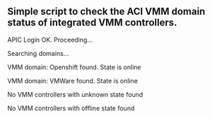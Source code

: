 Simple script to check the ACI VMM domain status of integrated VMM controllers.
---


APIC Login OK. Proceeding...

Searching domains...

VMM domain: Openshift found. State is online

VMM domain: VMWare found. State is online

No VMM controllers with unknown state found

No VMM controllers with offline state found
